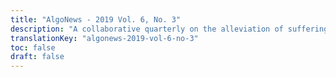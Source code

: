 ```yaml
---
title: "AlgoNews - 2019 Vol. 6, No. 3"
description: "A collaborative quarterly on the alleviation of suffering"
translationKey: "algonews-2019-vol-6-no-3"
toc: false
draft: false
---
```

